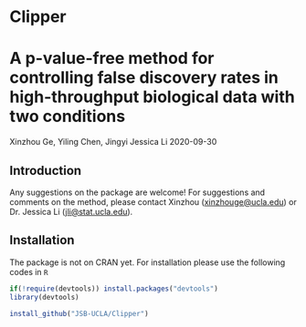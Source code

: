 # Clipper
A p-value-free method for controlling false discovery rates in high-throughput biological data with two conditions
================
Xinzhou Ge, Yiling Chen, Jingyi Jessica Li
2020-09-30

Introduction
------------

Any suggestions on the package are welcome! For suggestions and comments on the method, please contact Xinzhou (<xinzhouge@ucla.edu>) or Dr. Jessica Li (<jli@stat.ucla.edu>).


Installation
------------

The package is not on CRAN yet. For installation please use the following codes in `R`

``` r
if(!require(devtools)) install.packages("devtools")
library(devtools)

install_github("JSB-UCLA/Clipper")
```


